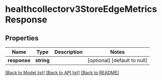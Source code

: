 # healthcollectorv3StoreEdgeMetricsResponse

## Properties
Name | Type | Description | Notes
------------ | ------------- | ------------- | -------------
**response** | **string** |  | [optional] [default to null]

[[Back to Model list]](../README.md#documentation-for-models) [[Back to API list]](../README.md#documentation-for-api-endpoints) [[Back to README]](../README.md)


